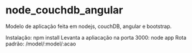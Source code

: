# node_couchdb_angular
Modelo de aplicação feita em nodejs, couchDB, angular e bootstrap.

Instalação:
  npm install
Levanta a apliacação na porta 3000:
  node app
Rota padrão:
  /model/:model/:acao
